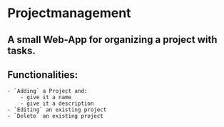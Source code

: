# Projectmanagement

## A small Web-App for organizing a project with tasks.

## Functionalities:
    - `Adding` a Project and:
        - give it a name
        - give it a description
    - `Editing` an existing project
    - `Delete` an existing project